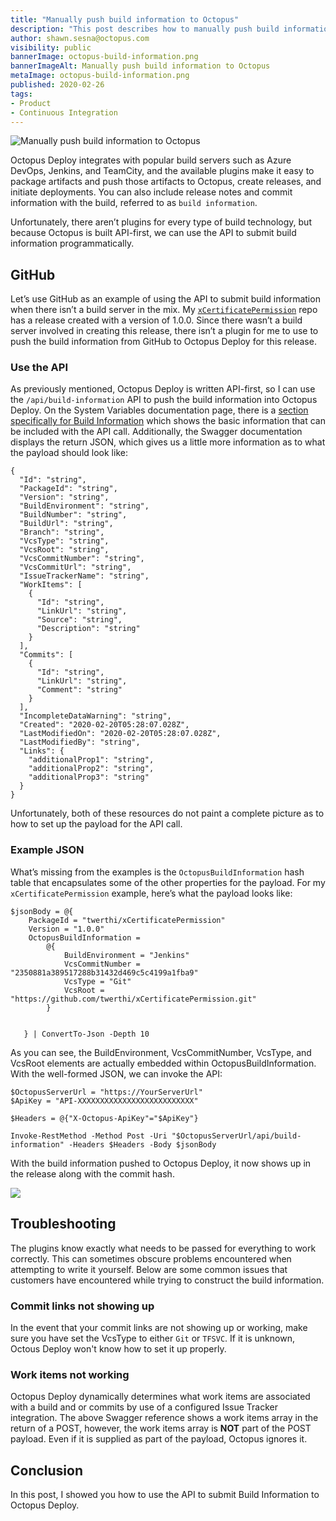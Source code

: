 ```yaml
---
title: "Manually push build information to Octopus"
description: "This post describes how to manually push build information to Octopus so you can see your commits and issues/work items alongside your deployments."
author: shawn.sesna@octopus.com
visibility: public
bannerImage: octopus-build-information.png
bannerImageAlt: Manually push build information to Octopus
metaImage: octopus-build-information.png
published: 2020-02-26
tags:
- Product
- Continuous Integration
---
```


![Manually push build information to Octopus](octopus-build-information.png)

Octopus Deploy integrates with popular build servers such as Azure DevOps, Jenkins, and TeamCity, and the available plugins make it easy to package artifacts and push those artifacts to Octopus, create releases, and initiate deployments.  You can also include release notes and commit information with the build, referred to as `build information`.

Unfortunately, there aren’t plugins for every type of build technology, but because Octopus is built API-first, we can use the API to submit build information programmatically.

## GitHub

Let’s use GitHub as an example of using the API to submit build information when there isn’t a build server in the mix.  My [`xCertificatePermission`](https://github.com/twerthi/xCertificatePermission) repo has a release created with a version of 1.0.0.  Since there wasn’t a build server involved in creating this release, there isn’t a plugin for me to use to push the build information from GitHub to Octopus Deploy for this release.

### Use the API

As previously mentioned, Octopus Deploy is written API-first, so I can use the `/api/build-information` API to push the build information into Octopus Deploy.  On the System Variables documentation page, there is a [section specifically for Build Information](https://octopus.com/docs/projects/variables/system-variables#release-package-build-information) which shows the basic information that can be included with the API call.  Additionally, the Swagger documentation displays the return JSON, which gives us a little more information as to what the payload should look like:

```
{
  "Id": "string",
  "PackageId": "string",
  "Version": "string",
  "BuildEnvironment": "string",
  "BuildNumber": "string",
  "BuildUrl": "string",
  "Branch": "string",
  "VcsType": "string",
  "VcsRoot": "string",
  "VcsCommitNumber": "string",
  "VcsCommitUrl": "string",
  "IssueTrackerName": "string",
  "WorkItems": [
    {
      "Id": "string",
      "LinkUrl": "string",
      "Source": "string",
      "Description": "string"
    }
  ],
  "Commits": [
    {
      "Id": "string",
      "LinkUrl": "string",
      "Comment": "string"
    }
  ],
  "IncompleteDataWarning": "string",
  "Created": "2020-02-20T05:28:07.028Z",
  "LastModifiedOn": "2020-02-20T05:28:07.028Z",
  "LastModifiedBy": "string",
  "Links": {
    "additionalProp1": "string",
    "additionalProp2": "string",
    "additionalProp3": "string"
  }
}
```

Unfortunately, both of these resources do not paint a complete picture as to how to set up the payload for the API call.

### Example JSON
What’s missing from the examples is the `OctopusBuildInformation` hash table that encapsulates some of the other properties for the payload.  For my `xCertificatePermission` example, here’s what the payload looks like:

```PS
$jsonBody = @{
    PackageId = "twerthi/xCertificatePermission"
    Version = "1.0.0"
    OctopusBuildInformation =
        @{
            BuildEnvironment = "Jenkins"
            VcsCommitNumber = "2350881a389517288b31432d469c5c4199a1fba9"
            VcsType = "Git"
            VcsRoot = "https://github.com/twerthi/xCertificatePermission.git"
        }


   } | ConvertTo-Json -Depth 10
```

As you can see, the BuildEnvironment, VcsCommitNumber, VcsType, and VcsRoot elements are actually embedded within OctopusBuildInformation.  With the well-formed JSON, we can invoke the API:

```PS
$OctopusServerUrl = "https://YourServerUrl"
$ApiKey = "API-XXXXXXXXXXXXXXXXXXXXXXXXXX"

$Headers = @{"X-Octopus-ApiKey"="$ApiKey"}

Invoke-RestMethod -Method Post -Uri "$OctopusServerUrl/api/build-information" -Headers $Headers -Body $jsonBody
```

With the build information pushed to Octopus Deploy, it now shows up in the release along with the commit hash.

![](octopus-release-build-information.png)

## Troubleshooting
The plugins know exactly what needs to be passed for everything to work correctly.  This can sometimes obscure problems encountered when attempting to write it yourself.  Below are some common issues that customers have encountered while trying to construct the build information.

### Commit links not showing up
In the event that your commit links are not showing up or working, make sure you have set the VcsType to either `Git` or `TFSVC`.  If it is unknown, Octous Deploy won't know how to set it up properly.

### Work items not working
Octopus Deploy dynamically determines what work items are associated with a build and or commits by use of a configured Issue Tracker integration.  The above Swagger reference shows a work items array in the return of a POST, however, the work items array is **NOT** part of the POST payload.  Even if it is supplied as part of the payload, Octopus ignores it.

## Conclusion
In this post, I showed you how to use the API to submit Build Information to Octopus Deploy.
